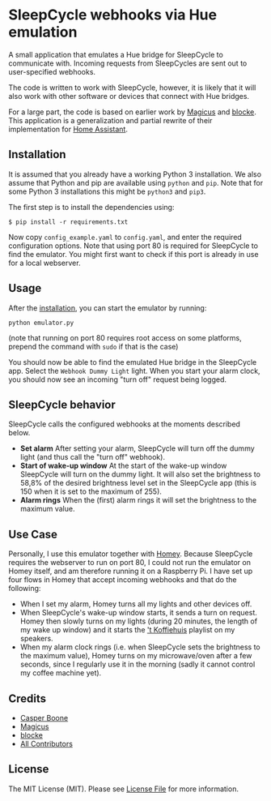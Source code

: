 # SleepCycle webhooks via Hue emulation

A small application that emulates a Hue bridge for SleepCycle to communicate with.
Incoming requests from SleepCycles are sent out to user-specified webhooks.

The code is written to work with SleepCycle, however, it is likely that it will also work with other software or devices that connect with Hue bridges.

For a large part, the code is based on earlier work by [Magicus](https://github.com/magicus/ha-local-echo) and [blocke](git@github.com:blocke/ha-local-echo.git).
This application is a generalization and partial rewrite of their implementation for [Home Assistant](https://www.home-assistant.io/).

## Installation

It is assumed that you already have a working Python 3 installation.
We also assume that Python and pip are available using `python` and `pip`.
Note that for some Python 3 installations this might be `python3` and `pip3`.

The first step is to install the dependencies using: 
```
$ pip install -r requirements.txt
```

Now copy `config_example.yaml` to `config.yaml`, and enter the required configuration options.
Note that using port 80 is required for SleepCycle to find the emulator.
You might first want to check if this port is already in use for a local webserver.


## Usage

After the [installation](#installation), you can start the emulator by running: 
```
python emulator.py
```
(note that running on port 80 requires root access on some platforms, prepend the command with `sudo` if that is the case)

You should now be able to find the emulated Hue bridge in the SleepCycle app.
Select the `Webhook Dummy Light` light.
When you start your alarm clock, you should now see an incoming "turn off" request being logged.

## SleepCycle behavior

SleepCycle calls the configured webhooks at the moments described below.

* **Set alarm** After setting your alarm, SleepCycle will turn off the dummy light (and thus call the "turn off" webhook).
* **Start of wake-up window** At the start of the wake-up window SleepCycle will turn on the dummy light. It will also set the brightness to 58,8% of the desired brightness level set in the SleepCycle app (this is 150 when it is set to the maximum of 255).
* **Alarm rings** When the (first) alarm rings it will set the brightness to the maximum value.

## Use Case

Personally, I use this emulator together with [Homey](http://homey.app/).
Because SleepCycle requires the webserver to run on port 80, I could not run the emulator on Homey itself, and am therefore running it on a Raspberry Pi.
I have set up four flows in Homey that accept incoming webhooks and that do the following:

* When I set my alarm, Homey turns all my lights and other devices off.
* When SleepCycle's wake-up window starts, it sends a turn on request. Homey then slowly turns on my lights (during 20 minutes, the length of my wake up window) and it starts the ['t Koffiehuis](https://open.spotify.com/playlist/37i9dQZF1DWYPwGkJoztcR?si=wx8JNW0sQSuV5NI2ekXYLQ) playlist on my speakers.
* When my alarm clock rings (i.e. when SleepCycle sets the brightness to the maximum value), Homey turns on my microwave/oven after a few seconds, since I regularly use it in the morning (sadly it cannot control my coffee machine yet). 

## Credits

- [Casper Boone](https://github.com/casperboone)
- [Magicus](https://github.com/magicus)
- [blocke](https://github.com/blocke)
- [All Contributors](../../contributors)

## License

The MIT License (MIT). Please see [License File](LICENSE.md) for more information.
